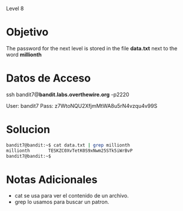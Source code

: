 Level 8
# Objetivo
The password for the next level is stored in the file **data.txt** next to the word **millionth**
# Datos  de Acceso 
ssh bandit7@**bandit.labs.overthewire.org** -p2220

User: bandit7 Pass: z7WtoNQU2XfjmMtWA8u5rN4vzqu4v99S
# Solucion 

```bash
bandit7@bandit:~$ cat data.txt | grep millionth
millionth       TESKZC0XvTetK0S9xNwm25STk5iWrBvP
bandit7@bandit:~$
```

# Notas Adicionales
- cat se usa para ver el contenido de un archivo.
- grep lo usamos para buscar un patron.